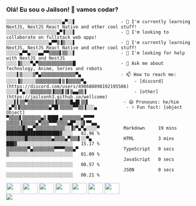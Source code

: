 ### Olá! Eu sou o Jailson! 👋 vamos codar?


```
░░░░░░░░░░░░░░░░░░░░░▄▀░░▌                 - 🌱 I'm currently learning NextJS, NestJS React Native and other cool stuff!
░░░░░░░░░░░░░░░░░░░▄▀▐░░░▌                 - 👯 I'm looking to collaborate on fullstack web apps!
░░░░░░░░░░░░░░░░▄▀▀▒▐▒░░░▌                 - 🌱 I'm currently learning NextJS, NestJS React Native and other cool stuff!
░░░░░▄▀▀▄░░░▄▄▀▀▒▒▒▒▌▒▒░░▌                 - 🤔 I'm looking for help with NextJS and NestJS
░░░░▐▒░░░▀▄▀▒▒▒▒▒▒▒▒▒▒▒▒▒█                 - 💬 Ask me about Technology, Anime, Series and robots
░░░░▌▒░░░░▒▀▄▒▒▒▒▒▒▒▒▒▒▒▒▒▀▄               - 📫 How to reach me: 
░░░░▐▒░░░░░▒▒▒▒▒▒▒▒▒▌▒▐▒▒▒▒▒▀▄                  - [discord](https://discord.com/users/490688098192195586)
░░░░▌▀▄░░▒▒▒▒▒▒▒▒▐▒▒▒▌▒▌▒▄▄▒▒▐                  - [other](https://jailsonh3.github.io/wellcome)  
░░░▌▌▒▒▀▒▒▒▒▒▒▒▒▒▒▐▒▒▒▒▒█▄█▌▒▒▌             - 😄 Pronouns: he/him
░▄▀▒▐▒▒▒▒▒▒▒▒▒▒▒▄▀█▌▒▒▒▒▒▀▀▒▒▐░░░▄           - ⚡ Fun fact: [object Object]
▀▒▒▒▒▌▒▒▒▒▒▒▒▄▒▐███▌▄▒▒▒▒▒▒▒▄▀▀▀▀          
▒▒▒▒▒▐▒▒▒▒▒▄▀▒▒▒▀▀▀▒▒▒▒▄█▀░░▒▌▀▀▄▄
▒▒▒▒▒▒█▒▄▄▀▒▒▒▒▒▒▒▒▒▒▒░░▐▒▀▄▀▄░░░░▀         Markdown     19 mins         ████████████████████▓░░░░   82.96 %   
▒▒▒▒▒▒▒█▒▒▒▒▒▒▒▒▒▄▒▒▒▒▄▀▒▒▒▌░░▀▄            HTML         3 mins          ███▓░░░░░░░░░░░░░░░░░░░░░   15.17 %
▒▒▒▒▒▒▒▒▀▄▒▒▒▒▒▒▒▒▀▀▀▀▒▒▒▄▀                 TypeScript   0 secs          ▒░░░░░░░░░░░░░░░░░░░░░░░░   01.09 %
                                            JavaScript   0 secs          ░░░░░░░░░░░░░░░░░░░░░░░░░   00.57 %
                                            JSON         0 secs          ░░░░░░░░░░░░░░░░░░░░░░░░░   00.21 %
```


<div style="display: inline-block;">
  <img align="center" alt="" height="30" width="40" src='https://cdn.jsdelivr.net/gh/devicons/devicon/icons/nodejs/nodejs-original.svg'>
  <img align="center" alt="" height="30" width="40" src='https://cdn.jsdelivr.net/gh/devicons/devicon/icons/react/react-original.svg'>
  <img align="center" alt="" height="30" width="40" src='https://cdn.jsdelivr.net/gh/devicons/devicon/icons/nextjs/nextjs-original.svg'>
  <img align="center" alt="" height="30" width="40" src='https://cdn.jsdelivr.net/gh/devicons/devicon/icons/typescript/typescript-original.svg'>
  <img align="center" alt="" height="30" width="40" src='https://cdn.jsdelivr.net/gh/devicons/devicon/icons/javascript/javascript-original.svg'>
  <img align="center" alt="" height="30" width="40" src='https://cdn.jsdelivr.net/gh/devicons/devicon/icons/html5/html5-original.svg'>
  <img align="center" alt="" height="30" width="40" src='https://cdn.jsdelivr.net/gh/devicons/devicon/icons/css3/css3-original.svg'>
</div>

<br />

<img src="https://github-profile-trophy.vercel.app/?username=jailsonh3&theme=nord&no-frame=true&margin-w=10&column=7" />


